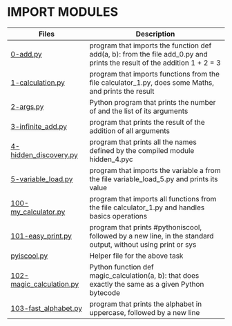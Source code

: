 # IMPORT MODULES

Files | Description
----- | -----------
[0-add.py](./0-add.py) | program that imports the function def add(a, b): from the file add_0.py and prints the result of the addition 1 + 2 = 3
[1-calculation.py](./1-calculation.py) |  program that imports functions from the file calculator_1.py, does some Maths, and prints the result
[2-args.py](./2-args.py) | Python program that prints the number of and the list of its arguments
[3-infinite_add.py](./3-infinite_add.py) | program that prints the result of the addition of all arguments
[4-hidden_discovery.py](./4-hidden_discovery.py) | program that prints all the names defined by the compiled module hidden_4.pyc
[5-variable_load.py](./5-variable_load.py) | program that imports the variable a from the file variable_load_5.py and prints its value
[100-my_calculator.py](./100-my_calculator.py) | program that imports all functions from the file calculator_1.py and handles basics operations
[101-easy_print.py](./101-easy_print.py) | program that prints #pythoniscool, followed by a new line, in the standard output, without using print or sys
[pyiscool.py](./real_print.py) | Helper file for the above task
[102-magic_calculation.py](./102-magic_calculation.py) | Python function def magic_calculation(a, b): that does exactly the same as a given Python bytecode
[103-fast_alphabet.py](./103-fast_alphabet.py) | program that prints the alphabet in uppercase, followed by a new line
